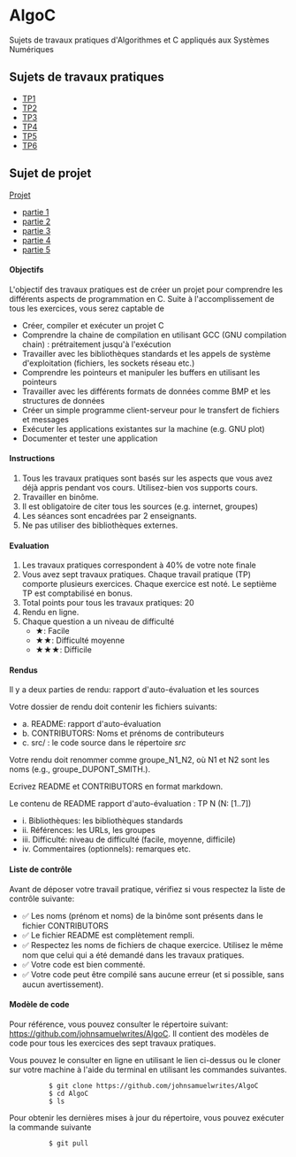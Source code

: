 # AlgoC
Sujets de travaux pratiques d'Algorithmes et C appliqués aux Systèmes Numériques

## Sujets de travaux pratiques
* [TP1](TP/TP1/TP1.md)
* [TP2](TP/TP2/TP2.md)
* [TP3](TP/TP3/TP3.md)
* [TP4](TP/TP4/TP4.md)
* [TP5](TP/TP5/TP5.md)
* [TP6](TP/TP6/TP6.md)

## Sujet de projet
[Projet](Projet/Projet.md  )
* [partie 1](Projet/partie1.md  )
* [partie 2](Projet/partie2.md)
* [partie 3](Projet/partie3.md)
* [partie 4](Projet/partie4.md)
* [partie 5](Projet/partie5.md)

#### Objectifs

L'objectif des travaux pratiques est de créer un projet pour comprendre
les différents aspects de programmation en C. Suite à l'accomplissement
de tous les exercices, vous serez captable de

-   Créer, compiler et exécuter un projet C
-   Comprendre la chaine de compilation en utilisant GCC (GNU
    compilation chain) : prétraitement jusqu'à l'exécution
-   Travailler avec les bibliothèques standards et les appels de système
    d'exploitation (fichiers, les sockets réseau etc.)
-   Comprendre les pointeurs et manipuler les buffers en utilisant les
    pointeurs
-   Travailler avec les différents formats de données comme BMP et les
    structures de données
-   Créer un simple programme client-serveur pour le transfert de
    fichiers et messages
-   Exécuter les applications existantes sur la machine (e.g. GNU plot)
-   Documenter et tester une application

#### Instructions

1.  Tous les travaux pratiques sont basés sur les aspects que vous avez
    déjà appris pendant vos cours. Utilisez-bien vos supports cours.
2.  Travailler en binôme.
3.  Il est obligatoire de citer tous les sources (e.g. internet,
    groupes)
4.  Les séances sont encadrées par 2 enseignants.
5.  Ne pas utiliser des bibliothèques externes.

#### Evaluation

1.  Les travaux pratiques correspondent à 40% de votre note finale
2.  Vous avez sept travaux pratiques. Chaque travail pratique (TP)
    comporte plusieurs exercices. Chaque exercice est noté. Le septième
    TP est comptabilisé en bonus.
3.  Total points pour tous les travaux pratiques: 20
4.  Rendu en ligne.
5.  Chaque question a un niveau de difficulté
    -   ★: Facile
    -   ★★: Difficulté moyenne
    -   ★★★: Difficile

#### Rendus

Il y a deux parties de rendu: rapport d'auto-évaluation et les sources

Votre dossier de rendu doit contenir les fichiers suivants:

- a.  README: rapport d'auto-évaluation
- b.  CONTRIBUTORS: Noms et prénoms de contributeurs
- c.  src/ : le code source dans le répertoire *src*

Votre rendu doit renommer comme groupe_N1_N2, où N1 et N2 sont les
noms (e.g., groupe_DUPONT_SMITH.).

Ecrivez README et CONTRIBUTORS en format markdown.

Le contenu de README rapport d'auto-évaluation : TP N (N: [1..7])

- i.  Bibliothèques: les bibliothèques standards
- ii. Références: les URLs, les groupes
- iii. Difficulté: niveau de difficulté (facile, moyenne, difficile)
- iv. Commentaires (optionnels): remarques etc.


#### Liste de contrôle

Avant de déposer votre travail pratique, vérifiez si vous respectez la
liste de contrôle suivante:

-   ✅ Les noms (prénom et noms) de la binôme sont présents dans le
    fichier CONTRIBUTORS
-   ✅ Le fichier README est complètement rempli.
-   ✅ Respectez les noms de fichiers de chaque exercice. Utilisez le
    même nom que celui qui a été demandé dans les travaux pratiques.
-   ✅ Votre code est bien commenté.
-   ✅ Votre code peut être compilé sans aucune erreur (et si possible,
    sans aucun avertissement).

#### Modèle de code

Pour référence, vous pouvez consulter le répertoire suivant:
<https://github.com/johnsamuelwrites/AlgoC>. Il contient des modèles de
code pour tous les exercices des sept travaux pratiques.

Vous pouvez le consulter en ligne en utilisant le lien ci-dessus ou le
cloner sur votre machine à l'aide du terminal en utilisant les
commandes suivantes.

```
          $ git clone https://github.com/johnsamuelwrites/AlgoC
          $ cd AlgoC
          $ ls
```

Pour obtenir les dernières mises à jour du répertoire, vous pouvez exécuter la commande suivante

```
          $ git pull
```

